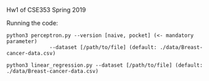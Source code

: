 Hw1 of CSE353 Spring 2019

Running the code:

	python3 perceptron.py --version [naive, pocket] (<- mandatory parameter)
			      --dataset [/path/to/file] (default: ./data/Breast-cancer-data.csv)
	
	python3 linear_regression.py --dataset [/path/to/file] (default: ./data/Breast-cancer-data.csv)

